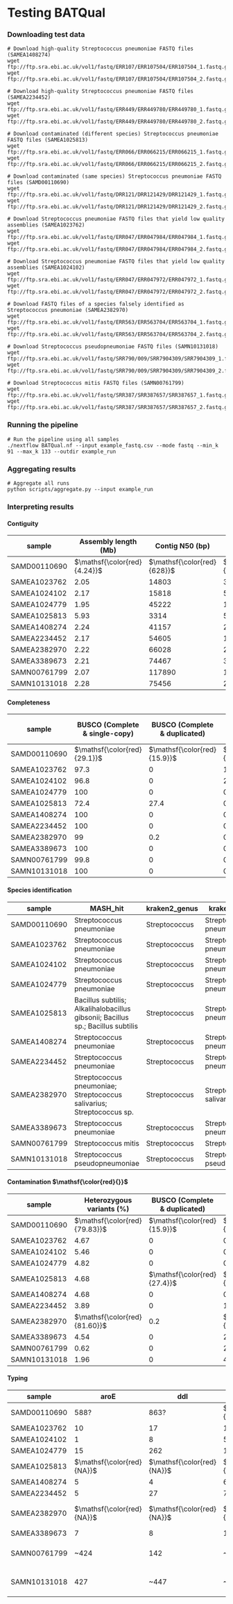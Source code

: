 # Testing BATQual

### Downloading test data
```
# Download high-quality Streptococcus pneumoniae FASTQ files (SAMEA1408274)
wget ftp://ftp.sra.ebi.ac.uk/vol1/fastq/ERR107/ERR107504/ERR107504_1.fastq.gz
wget ftp://ftp.sra.ebi.ac.uk/vol1/fastq/ERR107/ERR107504/ERR107504_2.fastq.gz
                                                                                                                                                             
# Download high-quality Streptococcus pneumoniae FASTQ files (SAMEA2234452)
wget ftp://ftp.sra.ebi.ac.uk/vol1/fastq/ERR449/ERR449780/ERR449780_1.fastq.gz
wget ftp://ftp.sra.ebi.ac.uk/vol1/fastq/ERR449/ERR449780/ERR449780_2.fastq.gz

# Download contaminated (different species) Streptococcus pneumoniae FASTQ files (SAMEA1025813) 
wget ftp://ftp.sra.ebi.ac.uk/vol1/fastq/ERR066/ERR066215/ERR066215_1.fastq.gz 
wget ftp://ftp.sra.ebi.ac.uk/vol1/fastq/ERR066/ERR066215/ERR066215_2.fastq.gz

# Download contaminated (same species) Streptococcus pneumoniae FASTQ files (SAMD00110690)
wget ftp://ftp.sra.ebi.ac.uk/vol1/fastq/DRR121/DRR121429/DRR121429_1.fastq.gz
wget ftp://ftp.sra.ebi.ac.uk/vol1/fastq/DRR121/DRR121429/DRR121429_2.fastq.gz

# Download Streptococcus pneumoniae FASTQ files that yield low quality assemblies (SAMEA1023762)
wget ftp://ftp.sra.ebi.ac.uk/vol1/fastq/ERR047/ERR047984/ERR047984_1.fastq.gz
wget ftp://ftp.sra.ebi.ac.uk/vol1/fastq/ERR047/ERR047984/ERR047984_2.fastq.gz

# Download Streptococcus pneumoniae FASTQ files that yield low quality assemblies (SAMEA1024102)
wget ftp://ftp.sra.ebi.ac.uk/vol1/fastq/ERR047/ERR047972/ERR047972_1.fastq.gz
wget ftp://ftp.sra.ebi.ac.uk/vol1/fastq/ERR047/ERR047972/ERR047972_2.fastq.gz

# Download FASTQ files of a species falsely identified as Streptococcus pneumoniae (SAMEA2382970)
wget ftp://ftp.sra.ebi.ac.uk/vol1/fastq/ERR563/ERR563704/ERR563704_1.fastq.gz
wget ftp://ftp.sra.ebi.ac.uk/vol1/fastq/ERR563/ERR563704/ERR563704_2.fastq.gz

# Download Streptococcus pseudopneumoniae FASTQ files (SAMN10131018)
wget ftp://ftp.sra.ebi.ac.uk/vol1/fastq/SRR790/009/SRR7904309/SRR7904309_1.fastq.gz
wget ftp://ftp.sra.ebi.ac.uk/vol1/fastq/SRR790/009/SRR7904309/SRR7904309_2.fastq.gz

# Download Streptococcus mitis FASTQ files (SAMN00761799)
wget ftp://ftp.sra.ebi.ac.uk/vol1/fastq/SRR387/SRR387657/SRR387657_1.fastq.gz
wget ftp://ftp.sra.ebi.ac.uk/vol1/fastq/SRR387/SRR387657/SRR387657_2.fastq.gz

```
### Running the pipeline
```
# Run the pipeline using all samples
./nextflow BATQual.nf --input example_fastq.csv --mode fastq --min_k 91 --max_k 133 --outdir example_run
```
### Aggregating results
``` 
# Aggregate all runs
python scripts/aggregate.py --input example_run
```
### Interpreting results
#### Contiguity
sample|Assembly length (Mb)|Contig N50 (bp)|Contigs (count)|Scaffold N50 (bp)|Scaffolds (count)|
|------|------------------|-------------|------------|---------------|---------------|
|SAMD00110690|$\mathsf{\color{red}{4.24}}$|$\mathsf{\color{red}{628}}$|$\mathsf{\color{red}{7492}}$|$\mathsf{\color{red}{634}}$|$\mathsf{\color{red}{7452}}$|
|SAMEA1023762|2.05|14803|342|45786|227|
|SAMEA1024102|2.17|15818|557|28507|437|
|SAMEA1024779|1.95|45222|194|56344|180|
|SAMEA1025813|5.93|3314|5847|10710|1687|
|SAMEA1408274|2.24|41157|221|69004|178|
|SAMEA2234452|2.17|54605|152|64127|133|
|SAMEA2382970|2.22|66028|255|95094|191|
|SAMEA3389673|2.21|74467|323|222119|272|
|SAMN00761799|2.07|117890|101|149613|79|
|SAMN10131018|2.28|75456|204|75716|170|

#### Completeness

|sample|BUSCO (Complete & single-copy)|BUSCO (Complete & duplicated)|BUSCO (Fragmented)|BUSCO (Missing)|Completeness (CheckM)|Gaps (count)|Gaps (% of assembly)|Gaps sum, bp)
|------|------------------------------|-----------------------------|------------------|---------------|---------------------|------------|--------------------|-------|
SAMD00110690|$\mathsf{\color{red}{29.1}}$|$\mathsf{\color{red}{15.9}}$|$\mathsf{\color{red}{34.1}}$|$\mathsf{\color{red}{20.9}}$|90.1|40|0.03|1082
SAMEA1023762|97.3|0|1.7|1|98.44|115|0.34|6881
SAMEA1024102|96.8|0|2.7|0.5|98.27|120|0.26|5561
SAMEA1024779|100|0|0|0|99.58|14|0.03|494
SAMEA1025813|72.4|27.4|0.2|0|99.79|4160|3.58|212399
SAMEA1408274|100|0|0|0|99.36|43|0.11|2560
SAMEA2234452|100|0|0|0|99.31|19|0.05|1023
SAMEA2382970|99|0.2|0.2|0.6|84.56|64|0.17|3824
SAMEA3389673|100|0|0|0|99.62|51|0.37|8106
SAMN00761799|99.8|0|0.2|0|92.74|22|0.05|1097
SAMN10131018|100|0|0|0|93.29|34|0.03|599

#### Species identification

|sample|MASH_hit|kraken2_genus|kraken2_species|mlst_species|GC_perc|
|------|--------|-------------|---------------|------------|-------|
|SAMD00110690|Streptococcus pneumoniae|Streptococcus|Streptococcus pneumoniae|spneumoniae|39.61|
|SAMEA1023762|Streptococcus pneumoniae|Streptococcus|Streptococcus pneumoniae|spneumoniae|39.63|
|SAMEA1024102|Streptococcus pneumoniae|Streptococcus|Streptococcus pneumoniae|spneumoniae|39.58|
|SAMEA1024779|Streptococcus pneumoniae|Streptococcus|Streptococcus pneumoniae|spneumoniae|39.81|
|SAMEA1025813|Bacillus subtilis; Alkalihalobacillus gibsonii; Bacillus sp.; Bacillus subtilis|Streptococcus|Streptococcus pneumoniae|NA|42.5|
|SAMEA1408274|Streptococcus pneumoniae|Streptococcus|Streptococcus pneumoniae|spneumoniae|39.52|
|SAMEA2234452|Streptococcus pneumoniae|Streptococcus|Streptococcus pneumoniae|spneumoniae|39.61|
|SAMEA2382970|Streptococcus pneumoniae; Streptococcus salivarius; Streptococcus sp.|Streptococcus|Streptococcus salivarius|-|39.79|
|SAMEA3389673|Streptococcus pneumoniae|Streptococcus|Streptococcus pneumoniae|spneumoniae|39.68|
|SAMN00761799|Streptococcus mitis|Streptococcus|Streptococcus mitis|spneumoniae|39.85|
|SAMN10131018|Streptococcus pseudopneumoniae|Streptococcus|Streptococcus pseudopneumoniae|spneumoniae|39.91|

#### Contamination $\mathsf{\color{red}{}}$
sample|Heterozygous variants (%)|BUSCO (Complete & duplicated)|Contamination (CheckM)|Strain Heterogenity (CheckM)|GC (%)|
------|-------------|-------------------------|--------------------|---------------------------|-------|
SAMD00110690|$\mathsf{\color{red}{79.83}}$|$\mathsf{\color{red}{15.9}}$|$\mathsf{\color{red}{117.59}}$|$\mathsf{\color{red}{83.5}}$|39.61|
SAMEA1023762|4.67|0|0.78|0|39.63|
SAMEA1024102|5.46|0|0.38|50|39.58|
SAMEA1024779|4.82|0|0.83|33.33|39.81|
SAMEA1025813|4.68|$\mathsf{\color{red}{27.4}}$|$\mathsf{\color{red}{85.95}}$|1.63|$\mathsf{\color{red}{42.5}}$|
SAMEA1408274|4.68|0|0.33|0|39.52|
SAMEA2234452|3.89|0|1.33|0|39.61|
SAMEA2382970|$\mathsf{\color{red}{81.60}}$|0.2|$\mathsf{\color{red}{8.24}}$|2.99|39.79|
SAMEA3389673|4.54|0|2.1|0|39.68|
SAMN00761799|0.62|0|2.61|0|39.85|
SAMN10131018|1.96|0|4.15|0|39.91|

#### Typing
|sample|aroE|ddl|gdh|gki|recP|spi|xpt|Serotype (PneumoKITy)|
|------|----------------|---------------|---------------|---------------|----------------|---------------|---------------|-------------------|
|SAMD00110690|588?|863?|$\mathsf{\color{red}{4;11}}$|673?|549?|$\mathsf{\color{red}{4;6}}$|1079?|10A|
|SAMEA1023762|10|17|16|40|1|17|1|7F/7A|
|SAMEA1024102|1|8|5|4|16|11?|1|14|
|SAMEA1024779|15|262|15|34|16|6|14|8|
|SAMEA1025813|$\mathsf{\color{red}{NA}}$|$\mathsf{\color{red}{NA}}$|$\mathsf{\color{red}{NA}}$|$\mathsf{\color{red}{NA}}$|$\mathsf{\color{red}{NA}}$|$\mathsf{\color{red}{NA}}$|$\mathsf{\color{red}{NA}}$|$\mathsf{\color{red}{NA}}$|
|SAMEA1408274|5|4|6|1|2|6|3|Serogroup_6_(6E)|
|SAMEA2234452|5|27|7|4|10|10|1|6A/6B|
|SAMEA2382970|$\mathsf{\color{red}{NA}}$|$\mathsf{\color{red}{NA}}$|$\mathsf{\color{red}{NA}}$|$\mathsf{\color{red}{NA}}$|$\mathsf{\color{red}{NA}}$|$\mathsf{\color{red}{NA}}$|$\mathsf{\color{red}{NA}}$|$\mathsf{\color{red}{Below20-hit-possibleacapsularorganism}}$|
|SAMEA3389673|7|8|13|8|6|6|6|35B/35D|
|SAMN00761799|~424|142|~477|501|93|393?|~153|$\mathsf{\color{red}{Below70-hit-PoorSequencequality}}$|
|SAMN10131018|427|~447|~478|578?|373|~442|~735|$\mathsf{\color{red}{Below20-hit-possibleacapsularorganism}}$|
